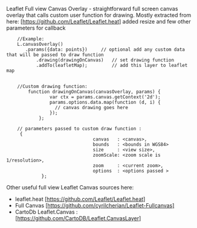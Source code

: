 Leaflet Full view Canvas Overlay - straightforward full screen canvas overlay that calls custom user function for drawing.
Mostly extracted from here: [https://github.com/Leaflet/Leaflet.heat] added resize and few other parameters for callback

		//Example:
		L.canvasOverlay()
		   .params({data: points})     // optional add any custom data that will be passed to draw function
	           .drawing(drawingOnCanvas)   // set drawing function
	           .addTo(leafletMap);         // add this layer to leaflet map
	            

		//Custom drawing function:
			function drawingOnCanvas(canvasOverlay, params) {
		            var ctx = params.canvas.getContext('2d');
		            params.options.data.map(function (d, i) {
		              // canvas drawing goes here
		            });
		        };
		        
		// parameters passed to custom draw function :
		 {
                                    canvas   : <canvas>,
                                    bounds   : <bounds in WGS84>
                                    size     : <view size>,
                                    zoomScale: <zoom scale is  1/resolution>,
                                    zoom     : <current zoom>,
                                    options  : <options passed >
                 };

Other useful full view  Leaflet Canvas sources here:
- leaflet.heat [https://github.com/Leaflet/Leaflet.heat]
- Full Canvas [https://github.com/cyrilcherian/Leaflet-Fullcanvas]
- CartoDb Leaflet.Canvas : [https://github.com/CartoDB/Leaflet.CanvasLayer]
 


